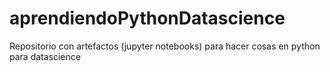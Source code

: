 # aprendiendoPythonDatascience
Repositorio con artefactos (jupyter notebooks) para hacer cosas en python para datascience
